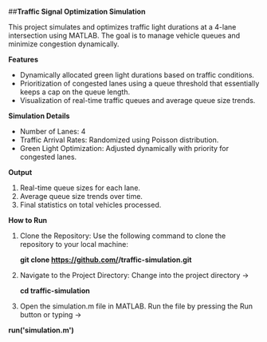 ##**Traffic Signal Optimization Simulation**

This project simulates and optimizes traffic light durations at a 4-lane intersection using MATLAB. The goal is to manage vehicle queues and minimize congestion dynamically.

**Features**
- Dynamically allocated green light durations based on traffic conditions.
- Prioritization of congested lanes using a queue threshold that essentially keeps a cap on the queue length.
- Visualization of real-time traffic queues and average queue size trends.

**Simulation Details**
- Number of Lanes: 4
- Traffic Arrival Rates: Randomized using Poisson distribution.
- Green Light Optimization: Adjusted dynamically with priority for congested lanes.

**Output**
1. Real-time queue sizes for each lane.
2. Average queue size trends over time.
3. Final statistics on total vehicles processed.


**How to Run**
1. Clone the Repository:
   Use the following command to clone the repository to your local machine:

   **git clone https://github.com/<your-username>/traffic-simulation.git**
   
2. Navigate to the Project Directory:
   Change into the project directory ->
   
   **cd traffic-simulation**
   
3. Open the simulation.m file in MATLAB.
  Run the file by pressing the Run button or typing ->

  **run('simulation.m')**

